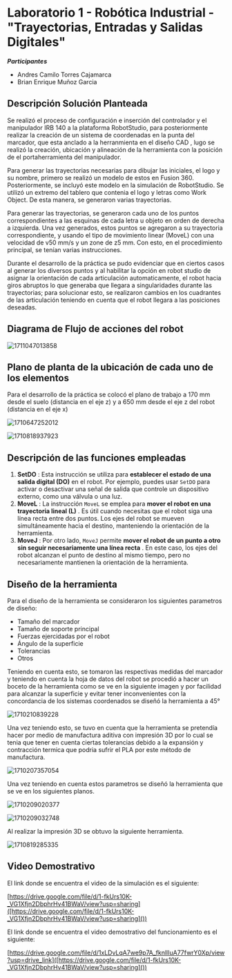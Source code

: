 # Laboratorio 1 - Robótica Industrial - "Trayectorias, Entradas y Salidas Digitales"

***Participantes***

* Andres Camilo Torres Cajamarca
* Brian Enrique Muñoz Garcia

## Descripción Solución Planteada

Se realizó el proceso de configuración e inserción del controlador y el manipulador IRB 140 a la plataforma RobotStudio, para posteriormente realizar la creación de un sistema de coordenadas en la punta del marcador, que esta anclado a la herranmienta en el diseño CAD , lugo se realizó la creación, ubicación y alineación de la herramienta con la posición de el portaherramienta del manipulador.

Para generar las trayectorias necesarias para dibujar las iniciales, el logo y su nombre, primero se realizó un modelo de estos en Fusion 360. Posteriormente, se incluyó este modelo en la simulación de RobotStudio. Se utilizó un extremo del tablero que contenia el logo y letras como Work Object. De esta manera, se generaron varias trayectorias.

Para generar las trayectorias, se generaron cada uno de los puntos correspondientes a las esquinas de cada letra u objeto en orden de derecha a izquierda. Una vez generados, estos puntos se agregaron a su trayectoria correspondiente, y usando el tipo de movimiento linear (MoveL) con una velocidad de v50 mm/s y un zone de z5 mm. Con esto, en el procedimiento principal, se tenían varias instrucciones.

Durante el desarrollo de la práctica se pudo evidenciar que en ciertos casos al generar los diversos puntos y al habilitar la opción en robot studio de asignar la orientación de cada articulación automaticamente, el robot hacia giros abruptos lo que generaba que llegara a singularidades durante las trayectorias; para solucionar esto, se realizaron cambios en los cuadrantes de las articulación teniendo en cuenta que el robot llegara a las posiciones deseadas.

## Diagrama de Flujo de acciones del robot

![1711047013858](image/README/1711047013858.png)

## Plano de planta de la ubicación de cada uno de los elementos

Para el desarrollo de la práctica se colocó el plano de trabajo a 170 mm desde el suelo (distancia en el eje z) y a 650 mm desde el eje z del robot (distancia en el eje x)

![1710647252012](image/README/1710647252012.png)

![1710818937923](image/README/1710818937923.png)

## Descripción de las funciones empleadas

1. **SetDO** : Esta instrucción se utiliza para **establecer el estado de una salida digital (DO)** en el robot. Por ejemplo, puedes usar `SetDO` para activar o desactivar una señal de salida que controle un dispositivo externo, como una válvula o una luz.
2. **MoveL** : La instrucción `MoveL` se emplea para  **mover el robot en una trayectoria lineal (L)** . Es útil cuando necesitas que el robot siga una línea recta entre dos puntos. Los ejes del robot se mueven simultáneamente hacia el destino, manteniendo la orientación de la herramienta.
3. **MoveJ** : Por otro lado, `MoveJ` permite  **mover el robot de un punto a otro sin seguir necesariamente una línea recta** . En este caso, los ejes del robot alcanzan el punto de destino al mismo tiempo, pero no necesariamente mantienen la orientación de la herramienta.

## Diseño de la herramienta

Para el diseño de la herramienta se consideraron los siguientes parametros de diseño:

* Tamaño del marcador
* Tamaño de soporte principal
* Fuerzas ejercidadas por el robot
* Ángulo de la superficie
* Tolerancias
* Otros

Teniendo en cuenta esto, se tomaron las respectivas medidas del marcador y teniendo en cuenta la hoja de datos del robot se procedió a hacer un boceto de la herramienta como se ve en la siguiente imagen y por facilidad para alcanzar la superficie y evitar tener inconvenientes con la concordancia de los sistemas coordenados se diseñó la herramienta a 45°

![1710210839228](image/README/1710210839228.png)

Una vez teniendo esto, se tuvo en cuenta que la herramienta se pretendía hacer por medio de manufactura aditiva con impresión 3D por lo cual se tenia que tener en cuenta ciertas tolerancias debido a la expansión y contracción termica que podria sufrir el PLA por este método de manufactura.

![1710207357054](image/README/1710207357054.png)

Una vez teniendo en cuenta estos parametros se diseñó la herramienta que se ve en los siguientes planos.

![1710209020377](image/README/1710209020377.png)

![1710209032748](image/README/1710209032748.png)

Al realizar la impresión 3D se obtuvo la siguiente herramienta.

![1710819285335](image/README/1710819285335.png)

## Video Demostrativo

El link donde se encuentra el video de la simulación es el siguiente:

[https://drive.google.com/file/d/1-fkUrs10K-_VG1Xfjn2DbphrHv41BWaV/view?usp=sharing]([https://drive.google.com/file/d/1-fkUrs10K-_VG1Xfjn2DbphrHv41BWaV/view?usp=sharing]())

El link donde se encuentra el video demostrativo del funcionamiento es el siguiente:

[https://drive.google.com/file/d/1xLDvLqA7we9p7A_fknllIuA77fwrY0Xp/view?usp=drive_link]([https://drive.google.com/file/d/1-fkUrs10K-_VG1Xfjn2DbphrHv41BWaV/view?usp=sharing]())
